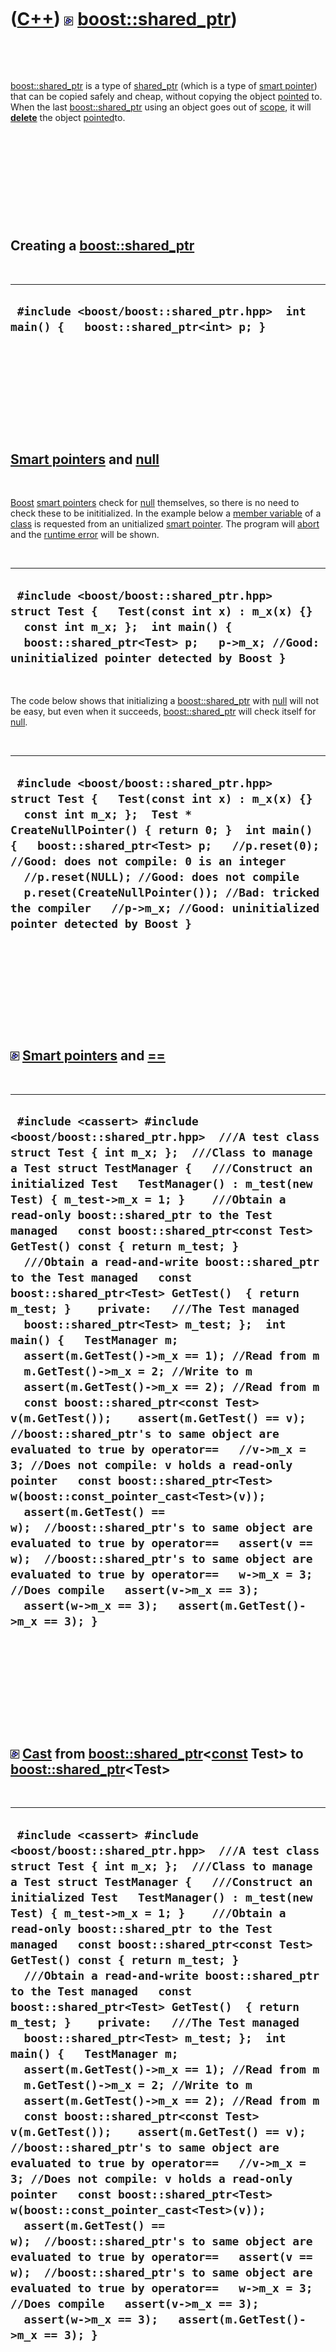 



 

 

 

 

 

([C++](Cpp.htm)) ![Boost](PicBoost.png) [boost::shared\_ptr](CppBoostShared_ptr.htm))
=====================================================================================

 

 

[boost::shared\_ptr](CppBoostShared_ptr.htm) is a type of
[shared\_ptr](CppShared_ptr.htm) (which is a type of [smart
pointer](CppSmartPointer.htm)) that can be copied safely and cheap,
without copying the object [pointed](CppPointer.htm) to. When the last
[boost::shared\_ptr](CppBoostShared_ptr.htm) using an object goes out of
[scope](CppScope.htm), it will **[delete](CppDelete.htm)** the object
[pointed](CppPointer.htm)to.

 

 

 

 

 

Creating a [boost::shared\_ptr](CppBoostShared_ptr.htm)
-------------------------------------------------------

 

  ---------------------------------------------------------------------------------------
  ` #include <boost/boost::shared_ptr.hpp>  int main() {   boost::shared_ptr<int> p; }`
  ---------------------------------------------------------------------------------------

 

 

 

 

 

[Smart pointers](CppSmartPointer.htm) and [null](CppNull.htm)
-------------------------------------------------------------

 

[Boost](CppBoost.htm) [smart pointers](CppSmartPointer.htm) check for
[null](CppNull.htm) themselves, so there is no need to check these to be
inititialized. In the example below a [member
variable](CppMemberVariable.htm) of a [class](CppClass.htm) is requested
from an unitialized [smart pointer](CppSmartPointer.htm). The program
will [abort](CppAbort.htm) and the [runtime error](CppRuntimeError.htm)
will be shown.

 

  ---------------------------------------------------------------------------------------------------------------------------------------------------------------------------------------------------------------------
  ` #include <boost/boost::shared_ptr.hpp>  struct Test {   Test(const int x) : m_x(x) {}   const int m_x; };  int main() {   boost::shared_ptr<Test> p;   p->m_x; //Good: uninitialized pointer detected by Boost }`
  ---------------------------------------------------------------------------------------------------------------------------------------------------------------------------------------------------------------------

 

The code below shows that initializing a
[boost::shared\_ptr](CppBoostShared_ptr.htm) with [null](CppNull.htm)
will not be easy, but even when it succeeds,
[boost::shared\_ptr](CppBoostShared_ptr.htm) will check itself for
[null](CppNull.htm).

 

  -----------------------------------------------------------------------------------------------------------------------------------------------------------------------------------------------------------------------------------------------------------------------------------------------------------------------------------------------------------------------------------------------------------------------------------
  ` #include <boost/boost::shared_ptr.hpp>  struct Test {   Test(const int x) : m_x(x) {}   const int m_x; };  Test * CreateNullPointer() { return 0; }  int main() {   boost::shared_ptr<Test> p;   //p.reset(0); //Good: does not compile: 0 is an integer   //p.reset(NULL); //Good: does not compile   p.reset(CreateNullPointer()); //Bad: tricked the compiler   //p->m_x; //Good: uninitialized pointer detected by Boost }`
  -----------------------------------------------------------------------------------------------------------------------------------------------------------------------------------------------------------------------------------------------------------------------------------------------------------------------------------------------------------------------------------------------------------------------------------

 

 

 

 

 

![Boost](PicBoost.png) [Smart pointers](CppSmartPointer.htm) and [==](CppOperatorEqual.htm)
-------------------------------------------------------------------------------------------

 

  ------------------------------------------------------------------------------------------------------------------------------------------------------------------------------------------------------------------------------------------------------------------------------------------------------------------------------------------------------------------------------------------------------------------------------------------------------------------------------------------------------------------------------------------------------------------------------------------------------------------------------------------------------------------------------------------------------------------------------------------------------------------------------------------------------------------------------------------------------------------------------------------------------------------------------------------------------------------------------------------------------------------------------------------------------------------------------------------------------------------------------------------------------------------------------------------------------------------------------------------------------------------------------------------------------------------------------------------------------------------------------------------
  ` #include <cassert> #include <boost/boost::shared_ptr.hpp>  ///A test class struct Test { int m_x; };  ///Class to manage a Test struct TestManager {   ///Construct an initialized Test   TestManager() : m_test(new Test) { m_test->m_x = 1; }    ///Obtain a read-only boost::shared_ptr to the Test managed   const boost::shared_ptr<const Test> GetTest() const { return m_test; }    ///Obtain a read-and-write boost::shared_ptr to the Test managed   const boost::shared_ptr<Test> GetTest()  { return m_test; }    private:   ///The Test managed   boost::shared_ptr<Test> m_test; };  int main() {   TestManager m;   assert(m.GetTest()->m_x == 1); //Read from m   m.GetTest()->m_x = 2; //Write to m   assert(m.GetTest()->m_x == 2); //Read from m   const boost::shared_ptr<const Test> v(m.GetTest());    assert(m.GetTest() == v); //boost::shared_ptr's to same object are evaluated to true by operator==   //v->m_x = 3; //Does not compile: v holds a read-only pointer   const boost::shared_ptr<Test> w(boost::const_pointer_cast<Test>(v));   assert(m.GetTest() == w);  //boost::shared_ptr's to same object are evaluated to true by operator==   assert(v == w);  //boost::shared_ptr's to same object are evaluated to true by operator==   w->m_x = 3; //Does compile   assert(v->m_x == 3);   assert(w->m_x == 3);   assert(m.GetTest()->m_x == 3); }`
  ------------------------------------------------------------------------------------------------------------------------------------------------------------------------------------------------------------------------------------------------------------------------------------------------------------------------------------------------------------------------------------------------------------------------------------------------------------------------------------------------------------------------------------------------------------------------------------------------------------------------------------------------------------------------------------------------------------------------------------------------------------------------------------------------------------------------------------------------------------------------------------------------------------------------------------------------------------------------------------------------------------------------------------------------------------------------------------------------------------------------------------------------------------------------------------------------------------------------------------------------------------------------------------------------------------------------------------------------------------------------------------------

 

 

 

 

 

![Boost](PicBoost.png) [Cast](CppCast.htm) from [boost::shared\_ptr](CppBoostShared_ptr.htm)&lt;[const](CppConst.htm) Test&gt; to [boost::shared\_ptr](CppBoostShared_ptr.htm)&lt;Test&gt;
------------------------------------------------------------------------------------------------------------------------------------------------------------------------------------------

 

  ------------------------------------------------------------------------------------------------------------------------------------------------------------------------------------------------------------------------------------------------------------------------------------------------------------------------------------------------------------------------------------------------------------------------------------------------------------------------------------------------------------------------------------------------------------------------------------------------------------------------------------------------------------------------------------------------------------------------------------------------------------------------------------------------------------------------------------------------------------------------------------------------------------------------------------------------------------------------------------------------------------------------------------------------------------------------------------------------------------------------------------------------------------------------------------------------------------------------------------------------------------------------------------------------------------------------------------------------------------------------------------------
  ` #include <cassert> #include <boost/boost::shared_ptr.hpp>  ///A test class struct Test { int m_x; };  ///Class to manage a Test struct TestManager {   ///Construct an initialized Test   TestManager() : m_test(new Test) { m_test->m_x = 1; }    ///Obtain a read-only boost::shared_ptr to the Test managed   const boost::shared_ptr<const Test> GetTest() const { return m_test; }    ///Obtain a read-and-write boost::shared_ptr to the Test managed   const boost::shared_ptr<Test> GetTest()  { return m_test; }    private:   ///The Test managed   boost::shared_ptr<Test> m_test; };  int main() {   TestManager m;   assert(m.GetTest()->m_x == 1); //Read from m   m.GetTest()->m_x = 2; //Write to m   assert(m.GetTest()->m_x == 2); //Read from m   const boost::shared_ptr<const Test> v(m.GetTest());    assert(m.GetTest() == v); //boost::shared_ptr's to same object are evaluated to true by operator==   //v->m_x = 3; //Does not compile: v holds a read-only pointer   const boost::shared_ptr<Test> w(boost::const_pointer_cast<Test>(v));   assert(m.GetTest() == w);  //boost::shared_ptr's to same object are evaluated to true by operator==   assert(v == w);  //boost::shared_ptr's to same object are evaluated to true by operator==   w->m_x = 3; //Does compile   assert(v->m_x == 3);   assert(w->m_x == 3);   assert(m.GetTest()->m_x == 3); }`
  ------------------------------------------------------------------------------------------------------------------------------------------------------------------------------------------------------------------------------------------------------------------------------------------------------------------------------------------------------------------------------------------------------------------------------------------------------------------------------------------------------------------------------------------------------------------------------------------------------------------------------------------------------------------------------------------------------------------------------------------------------------------------------------------------------------------------------------------------------------------------------------------------------------------------------------------------------------------------------------------------------------------------------------------------------------------------------------------------------------------------------------------------------------------------------------------------------------------------------------------------------------------------------------------------------------------------------------------------------------------------------------------

 

 

 

 

 

External links
--------------

 

-   [Boost's page about
    boost::shared\_ptr](http://www.boost.org/doc/libs/1_35_0/libs/smart_ptr/shared_ptr.htm)

 

 

 

 

 





 

[![Valid XHTML 1.0 Strict](valid-xhtml10.png){width="88"
height="31"}](http://validator.w3.org/check?uri=referer)
